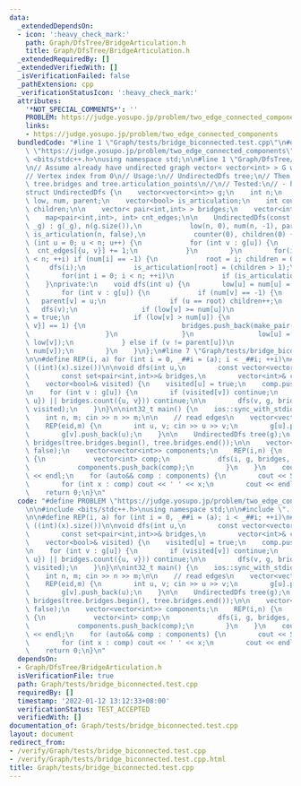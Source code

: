 ```yaml
---
data:
  _extendedDependsOn:
  - icon: ':heavy_check_mark:'
    path: Graph/DfsTree/BridgeArticulation.h
    title: Graph/DfsTree/BridgeArticulation.h
  _extendedRequiredBy: []
  _extendedVerifiedWith: []
  _isVerificationFailed: false
  _pathExtension: cpp
  _verificationStatusIcon: ':heavy_check_mark:'
  attributes:
    '*NOT_SPECIAL_COMMENTS*': ''
    PROBLEM: https://judge.yosupo.jp/problem/two_edge_connected_components
    links:
    - https://judge.yosupo.jp/problem/two_edge_connected_components
  bundledCode: "#line 1 \"Graph/tests/bridge_biconnected.test.cpp\"\n#define PROBLEM\
    \ \"https://judge.yosupo.jp/problem/two_edge_connected_components\"\n\n#include\
    \ <bits/stdc++.h>\nusing namespace std;\n\n#line 1 \"Graph/DfsTree/BridgeArticulation.h\"\
    \n// Assume already have undirected graph vector< vector<int> > G with V vertices\n\
    // Vertex index from 0\n// Usage:\n// UndirectedDfs tree;\n// Then you can use\
    \ tree.bridges and tree.articulation_points\n//\n// Tested:\n// - https://judge.yosupo.jp/problem/two_edge_connected_components\n\
    struct UndirectedDfs {\n    vector<vector<int>> g;\n    int n;\n    vector<int>\
    \ low, num, parent;\n    vector<bool> is_articulation;\n    int counter, root,\
    \ children;\n\n    vector< pair<int,int> > bridges;\n    vector<int> articulation_points;\n\
    \    map<pair<int,int>, int> cnt_edges;\n\n    UndirectedDfs(const vector<vector<int>>&\
    \ _g) : g(_g), n(g.size()),\n            low(n, 0), num(n, -1), parent(n, 0),\
    \ is_articulation(n, false),\n            counter(0), children(0) {\n        for\
    \ (int u = 0; u < n; u++) {\n            for (int v : g[u]) {\n              \
    \  cnt_edges[{u, v}] += 1;\n            }\n        }\n        for(int i = 0; i\
    \ < n; ++i) if (num[i] == -1) {\n            root = i; children = 0;\n       \
    \     dfs(i);\n            is_articulation[root] = (children > 1);\n        }\n\
    \        for(int i = 0; i < n; ++i)\n            if (is_articulation[i]) articulation_points.push_back(i);\n\
    \    }\nprivate:\n    void dfs(int u) {\n        low[u] = num[u] = counter++;\n\
    \        for (int v : g[u]) {\n            if (num[v] == -1) {\n             \
    \   parent[v] = u;\n                if (u == root) children++;\n             \
    \   dfs(v);\n                if (low[v] >= num[u])\n                    is_articulation[u]\
    \ = true;\n                if (low[v] > num[u]) {\n                    if (cnt_edges[{u,\
    \ v}] == 1) {\n                        bridges.push_back(make_pair(u, v));\n \
    \                   }\n                }\n                low[u] = min(low[u],\
    \ low[v]);\n            } else if (v != parent[u])\n                low[u] = min(low[u],\
    \ num[v]);\n        }\n    }\n};\n#line 7 \"Graph/tests/bridge_biconnected.test.cpp\"\
    \n\n#define REP(i, a) for (int i = 0, _##i = (a); i < _##i; ++i)\n#define SZ(x)\
    \ ((int)(x).size())\n\nvoid dfs(int u,\n        const vector<vector<int>>& g,\n\
    \        const set<pair<int,int>>& bridges,\n        vector<int>& comp,\n    \
    \    vector<bool>& visited) {\n    visited[u] = true;\n    comp.push_back(u);\n\
    \n    for (int v : g[u]) {\n        if (visited[v]) continue;\n        if (bridges.count({v,\
    \ u}) || bridges.count({u, v})) continue;\n\n        dfs(v, g, bridges, comp,\
    \ visited);\n    }\n}\n\nint32_t main() {\n    ios::sync_with_stdio(0); cin.tie(0);\n\
    \    int n, m; cin >> n >> m;\n\n    // read edges\n    vector<vector<int>> g(n);\n\
    \    REP(eid,m) {\n        int u, v; cin >> u >> v;\n        g[u].push_back(v);\n\
    \        g[v].push_back(u);\n    }\n\n    UndirectedDfs tree(g);\n    set<pair<int,int>>\
    \ bridges(tree.bridges.begin(), tree.bridges.end());\n\n    vector<bool> visited(n,\
    \ false);\n    vector<vector<int>> components;\n    REP(i,n) {\n        if (!visited[i])\
    \ {\n            vector<int> comp;\n            dfs(i, g, bridges, comp, visited);\n\
    \            components.push_back(comp);\n        }\n    }\n    cout << SZ(components)\
    \ << endl;\n    for (auto&& comp : components) {\n        cout << SZ(comp);\n\
    \        for (int x : comp) cout << ' ' << x;\n        cout << endl;\n    }\n\
    \    return 0;\n}\n"
  code: "#define PROBLEM \"https://judge.yosupo.jp/problem/two_edge_connected_components\"\
    \n\n#include <bits/stdc++.h>\nusing namespace std;\n\n#include \"../DfsTree/BridgeArticulation.h\"\
    \n\n#define REP(i, a) for (int i = 0, _##i = (a); i < _##i; ++i)\n#define SZ(x)\
    \ ((int)(x).size())\n\nvoid dfs(int u,\n        const vector<vector<int>>& g,\n\
    \        const set<pair<int,int>>& bridges,\n        vector<int>& comp,\n    \
    \    vector<bool>& visited) {\n    visited[u] = true;\n    comp.push_back(u);\n\
    \n    for (int v : g[u]) {\n        if (visited[v]) continue;\n        if (bridges.count({v,\
    \ u}) || bridges.count({u, v})) continue;\n\n        dfs(v, g, bridges, comp,\
    \ visited);\n    }\n}\n\nint32_t main() {\n    ios::sync_with_stdio(0); cin.tie(0);\n\
    \    int n, m; cin >> n >> m;\n\n    // read edges\n    vector<vector<int>> g(n);\n\
    \    REP(eid,m) {\n        int u, v; cin >> u >> v;\n        g[u].push_back(v);\n\
    \        g[v].push_back(u);\n    }\n\n    UndirectedDfs tree(g);\n    set<pair<int,int>>\
    \ bridges(tree.bridges.begin(), tree.bridges.end());\n\n    vector<bool> visited(n,\
    \ false);\n    vector<vector<int>> components;\n    REP(i,n) {\n        if (!visited[i])\
    \ {\n            vector<int> comp;\n            dfs(i, g, bridges, comp, visited);\n\
    \            components.push_back(comp);\n        }\n    }\n    cout << SZ(components)\
    \ << endl;\n    for (auto&& comp : components) {\n        cout << SZ(comp);\n\
    \        for (int x : comp) cout << ' ' << x;\n        cout << endl;\n    }\n\
    \    return 0;\n}\n"
  dependsOn:
  - Graph/DfsTree/BridgeArticulation.h
  isVerificationFile: true
  path: Graph/tests/bridge_biconnected.test.cpp
  requiredBy: []
  timestamp: '2022-01-12 13:12:33+08:00'
  verificationStatus: TEST_ACCEPTED
  verifiedWith: []
documentation_of: Graph/tests/bridge_biconnected.test.cpp
layout: document
redirect_from:
- /verify/Graph/tests/bridge_biconnected.test.cpp
- /verify/Graph/tests/bridge_biconnected.test.cpp.html
title: Graph/tests/bridge_biconnected.test.cpp
---
```

